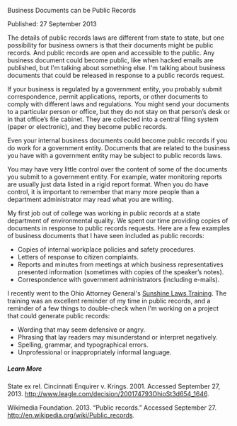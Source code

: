 Business Documents can be Public Records

Published: 27 September 2013	

The details of public records laws are different from state to state, but one possibility for business owners is that their documents might be public records. And public records are open and accessible to the public. Any business document could become public, like when hacked emails are published, but I'm talking about something else. I'm talking about business documents that could be released in response to a public records request.

If your business is regulated by a government entity, you probably submit correspondence, permit applications, reports, or other documents to comply with different laws and regulations. You might send your documents to a particular person or office, but they do not stay on that person’s desk or in that office’s file cabinet. They are collected into a central filing system (paper or electronic), and they become public records.

Even your internal business documents could become public records if you do work for a government entity. Documents that are related to the business you have with a government entity may be subject to public records laws.

You may have very little control over the content of some of the documents you submit to a government entity. For example, water monitoring reports are usually just data listed in a rigid report format. When you do have control, it is important to remember that many more people than a department administrator may read what you are writing.

My first job out of college was working in public records at a state department of environmental quality. We spent our time providing copies of documents in response to public records requests. Here are a few examples of business documents that I have seen included as public records:

* Copies of internal workplace policies and safety procedures.
* Letters of response to citizen complaints.
* Reports and minutes from meetings at which business representatives presented information (sometimes with copies of the speaker’s notes).
* Correspondence with government administrators (including e-mails).

I recently went to the Ohio Attorney General's [Sunshine Laws Training](http://www.ohioattorneygeneral.gov/Legal/Sunshine-Laws/Sunshine-Law-Training). The training was an excellent reminder of my time in public records, and a reminder of a few things to double-check when I'm working on a project that could generate public records:

* Wording that may seem defensive or angry.
* Phrasing that lay readers may misunderstand or interpret negatively.
* Spelling, grammar, and typographical errors.
* Unprofessional or inappropriately informal language.

<h5>Learn More</h5>

State ex rel. Cincinnati Enquirer v. Krings. 2001. Accessed September 27, 2013. http://www.leagle.com/decision/200174793OhioSt3d654_1646.

Wikimedia Foundation. 2013. “Public records.” Accessed September 27. http://en.wikipedia.org/wiki/Public_records.